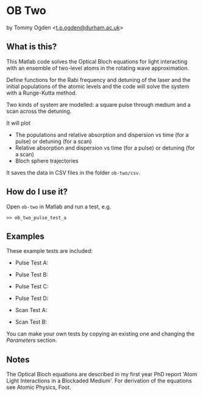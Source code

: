 # OB Two

by Tommy Ogden <<t.p.ogden@durham.ac.uk>>

## What is this?

This Matlab code solves the Optical Bloch equations for light interacting with an ensemble of two-level atoms in the rotating wave approximation.

Define functions for the Rabi frequency and detuning of the laser and the initial populations of the atomic levels and the code will solve the system with a Runge-Kutta method.

Two kinds of system are modelled: a square pulse through medium and a scan across the detuning.

It will plot 

- The populations and relative absorption and dispersion vs time (for a pulse) or detuning (for a scan)
- Relative absorption and dispersion vs time (for a pulse) or detuning (for a scan)
- Bloch sphere trajectories

It saves the data in CSV files in the folder `ob-two/csv`.

## How do I use it?

Open `ob-two` in Matlab and run a test, e.g.

    >> ob_two_pulse_test_a  

## Examples

These example tests are included:

- Pulse Test A:
- Pulse Test B:
- Pulse Test C:
- Pulse Test D:

- Scan Test A:
- Scan Test B:

You can make your own tests by copying an existing one and changing the _Parameters_ section.

## Notes

The Optical Bloch equations are described in my first year PhD report 'Atom Light Interactions in a Blockaded Medium'. For derivation of the equations see Atomic Physics, Foot.